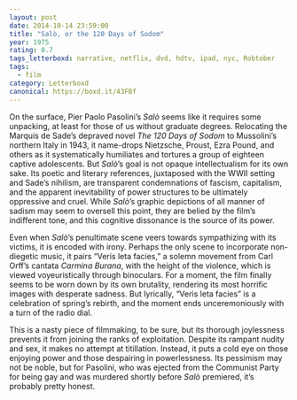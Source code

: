 ```yaml
---
layout: post 
date: 2014-10-14 23:59:00
title: "Salò, or the 120 Days of Sodom"
year: 1975
rating: 0.7
tags_letterboxd: narrative, netflix, dvd, hdtv, ipad, nyc, Robtober
tags:
  - film
category: Letterboxd
canonical: https://boxd.it/43FBf
---
```


On the surface, Pier Paolo Pasolini’s <cite>Salò</cite> seems like it requires some unpacking, at least for those of us without graduate degrees. Relocating the Marquis de Sade’s depraved novel <cite>The 120 Days of Sodom</cite> to Mussolini’s northern Italy in 1943, it name-drops Nietzsche, Proust, Ezra Pound, and others as it systematically humiliates and tortures a group of eighteen captive adolescents. But <cite>Salò</cite>’s goal is not opaque intellectualism for its own sake. Its poetic and literary references, juxtaposed with the WWII setting and Sade’s nihilism, are transparent condemnations of fascism, capitalism, and the apparent inevitability of power structures to be ultimately oppressive and cruel. While <cite>Salò</cite>’s graphic depictions of all manner of sadism may seem to oversell this point, they are belied by the film’s indifferent tone, and this cognitive dissonance is the source of its power.

Even when <cite>Salò</cite>’s penultimate scene veers towards sympathizing with its victims, it is encoded with irony. Perhaps the only scene to incorporate non-diegetic music, it pairs “Veris leta facies,” a solemn movement from Carl Orff’s cantata <cite>Carmina Burana</cite>, with the height of the violence, which is viewed voyeuristically through binoculars. For a moment, the film finally seems to be worn down by its own brutality, rendering its most horrific images with desperate sadness. But lyrically, “Veris leta facies” is a celebration of spring’s rebirth, and the moment ends unceremoniously with a turn of the radio dial.

This is a nasty piece of filmmaking, to be sure, but its thorough joylessness prevents it from joining the ranks of exploitation. Despite its rampant nudity and sex, it makes no attempt at titillation. Instead, it puts a cold eye on those enjoying power and those despairing in powerlessness. Its pessimism may not be noble, but for Pasolini, who was ejected from the Communist Party for being gay and was murdered shortly before <cite>Salò</cite> premiered, it’s probably pretty honest.
